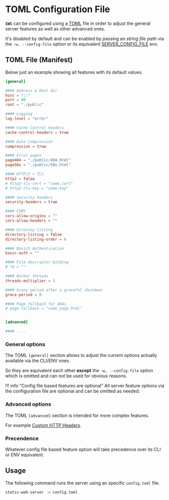 # TOML Configuration File

**`SWS`** can be configured using a [TOML](https://toml.io/en/) file in order to adjust the general server features as well as other advanced ones.

It's disabled by default and can be enabled by passing an *string file path* via the `-w, --config-file` option or its equivalent [SERVER_CONFIG_FILE](./../configuration/environment-variables.md#server_config_file) env.

## TOML File (Manifest)

Below just an example showing all features with its default values.

```toml
[general]

#### Address & Root dir
host = "::"
port = 80
root = "./public"

#### Logging
log-level = "error"

#### Cache Control headers
cache-control-headers = true

#### Auto Compression
compression = true

#### Error pages
page404 = "./public/404.html"
page50x = "./public/50x.html"

#### HTTP/2 + TLS
http2 = false
# http2-tls-cert = "some.cert"
# http2-tls-key = "some.key"

#### Security headers
security-headers = true

#### CORS
cors-allow-origins = ""
cors-allow-headers = ""

#### Directoy listing
directory-listing = false
directory-listing-order = 6

#### Basich Authentication
basic-auth = ""

#### File descriptor binding
# fd = ""

#### Worker threads
threads-multiplier = 1

#### Grace period after a graceful shutdown
grace-period = 0

#### Page fallback for 404s
# page-fallback = "some_page.html"


[advanced]

#### ....
```

### General options

The TOML `[general]` section allows to adjust the current options actually available via the CLI/ENV ones.

So they are equivalent each other **except** the `-w, --config-file` option which is omitted and can not be used for obvious reasons.

!!! info "Config file based features are optional"
    All server feature options via the configuration file are optional and can be omitted as needed.

### Advanced options

The TOML `[advanced]` section is intended for more complex features.

For example [Custom HTTP Headers](../features/custom-http-headers.md).

### Precendence

Whatever config file based feature option will take precedence over its CLI or ENV equivalent.

## Usage

The following command runs the server using an specific `config.toml` file.

```sh
static-web-server -w config.toml
```
